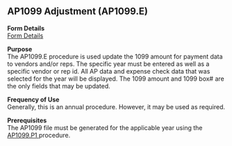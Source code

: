 ##  AP1099 Adjustment (AP1099.E)

<PageHeader />

**Form Details**  
[ Form Details ](AP1099-E-1/README.md)   

**Purpose**  
The AP1099.E procedure is used update the 1099 amount for payment data to
vendors and/or reps. The specific year must be entered as well as a specific
vendor or rep id. All AP data and expense check data that was selected for the
year will be displayed. The 1099 amount and 1099 box# are the only fields that
may be updated.

**Frequency of Use**  
Generally, this is an annual procedure. However, it may be used as required.

**Prerequisites**  
The AP1099 file must be generated for the applicable year using the [ AP1099.P1 ](../../AP-PROCESS/AP1099-P1/README.md) procedure. 

<badge text= "Version 8.10.57" vertical="middle" />

<PageFooter />